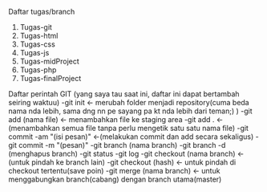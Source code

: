 Daftar tugas/branch
1. Tugas-git
2. Tugas-html
3. Tugas-css
4. Tugas-js
5. Tugas-midProject
6. Tugas-php
7. Tugas-finalProject

Daftar perintah GIT 
(yang saya tau saat ini, daftar ini dapat bertambah seiring waktuu)
-git init <- merubah folder menjadi repository(cuma beda nama nda lebih, sama dng nn pe sayang pa kt nda lebih dari teman;) )
-git add (nama file) <- menambahkan file ke staging area
-git add .  <-(menambahkan semua file tanpa perlu mengetik satu satu nama file)
-git commit -am "(isi pesan)" <-(melakukan commit dan add secara sekaligus)
-git commit -m "(pesan)"
-git branch (nama branch)
-git branch -d (menghapus branch)
-git status
-git log
-git checkout (nama branch) <- (untuk pindah ke branch lain)
-git checkout (hash) <- untuk pindah di checkout tertentu(save poin)
-git merge (nama branch) <- untuk menggabungkan branch(cabang) dengan branch utama(master)
